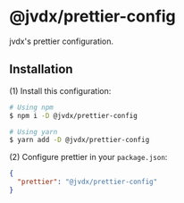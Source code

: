 # @jvdx/prettier-config

jvdx's prettier configuration.

## Installation

(1) Install this configuration:

```bash
# Using npm
$ npm i -D @jvdx/prettier-config

# Using yarn
$ yarn add -D @jvdx/prettier-config
```

(2) Configure prettier in your `package.json`:

```json
{
  "prettier": "@jvdx/prettier-config"
}
```